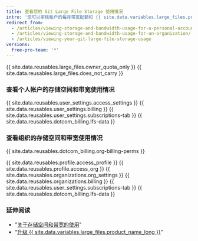 ```yaml
---
title: 查看您的 Git Large File Storage 使用情况
intro: '您可以审核帐户的每月带宽配额和 {{ site.data.variables.large_files.product_name_short }} 的剩余存储空间。'
redirect_from:
  - /articles/viewing-storage-and-bandwidth-usage-for-a-personal-account/
  - /articles/viewing-storage-and-bandwidth-usage-for-an-organization/
  - /articles/viewing-your-git-large-file-storage-usage
versions:
  free-pro-team: '*'
---
```


{{ site.data.reusables.large_files.owner_quota_only }} {{ site.data.reusables.large_files.does_not_carry }}

### 查看个人帐户的存储空间和带宽使用情况

{{ site.data.reusables.user_settings.access_settings }}
{{ site.data.reusables.user_settings.billing }}
{{ site.data.reusables.user_settings.subscriptions-tab }}
{{ site.data.reusables.dotcom_billing.lfs-data }}

### 查看组织的存储空间和带宽使用情况

{{ site.data.reusables.dotcom_billing.org-billing-perms }}

{{ site.data.reusables.profile.access_profile }}
{{ site.data.reusables.profile.access_org }}
{{ site.data.reusables.organizations.org_settings }}
{{ site.data.reusables.organizations.billing }}
{{ site.data.reusables.user_settings.subscriptions-tab }}
{{ site.data.reusables.dotcom_billing.lfs-data }}

### 延伸阅读

- "[关于存储空间和带宽的使用](/articles/about-storage-and-bandwidth-usage)"
- “[升级 {{ site.data.variables.large_files.product_name_long }}](/articles/upgrading-git-large-file-storage/)”
